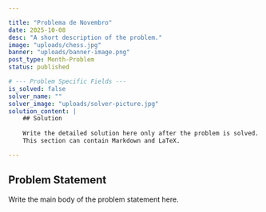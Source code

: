 ```yaml
---

title: "Problema de Novembro"
date: 2025-10-08
desc: "A short description of the problem."
image: "uploads/chess.jpg"
banner: "uploads/banner-image.png"
post_type: Month-Problem
status: published

# --- Problem Specific Fields ---
is_solved: false
solver_name: ""
solver_image: "uploads/solver-picture.jpg"
solution_content: |
    ## Solution
    
    Write the detailed solution here only after the problem is solved.
    This section can contain Markdown and LaTeX.

---
```


## Problem Statement

Write the main body of the problem statement here.